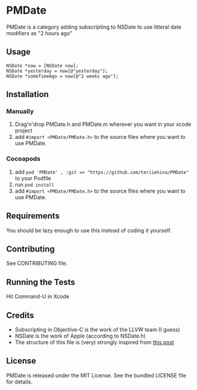 PMDate
======

PMDate is a category adding subscripting to NSDate to use litteral date modifiers as "2 hours ago"

## Usage

    NSDate *now = [NSDate now];
    NSDate *yesterday = now[@"yesterday"];
    NSDate *someTimeAgo = now[@"2 weeks ago"];

## Installation

### Manually

  1. Drag'n'drop PMDate.h and PMDate.m wherever you want in your xcode project
  2. add `#import <PMDate/PMDate.h>` to the source files where you want to use PMDate.

### Cocoapods

  1. add `pod 'PMDate' , :git => "https://github.com/teriiehina/PMDate"` to your Podfile
  2. run `pod install`
  3. add `#import <PMDate/PMDate.h>` to the source files where you want to use PMDate.

## Requirements

You should be lazy enough to use this instead of coding it yourself.

## Contributing

See CONTRIBUTING file.

## Running the Tests

Hit Command-U in Xcode

## Credits

  - Subscripting in Objective-C is the work of the LLVW team (I guess)
  - NSDate is the work of Apple (according to NSDate.h)
  - The structure of this file is (very) strongly inspired from [this post](http://williamdurand.fr/2013/07/04/on-open-sourcing-libraries/)

## License

PMDate is released under the MIT License. 
See the bundled LICENSE file for details.
